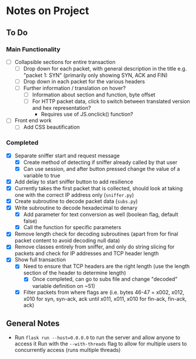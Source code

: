 # Notes on Project

## To Do

### Main Functionality

- [ ] Collapsible sections for entire transaction
  - [ ] Drop down for each packet, with general description in the title e.g.
  "packet 1: SYN" (primarily only showing SYN, ACK and FIN)
  - [ ] Drop down in each packet for the various headers
  - [ ] Further information / translation on hover?
    - [ ] Information about section and function, byte offset
    - [ ] For HTTP packet data, click to switch between translated version
        and hex representation?
      - Requires use of JS.onclick() function?
- [ ] Front end work
  - [ ] Add CSS beautification

### Completed

- [x] Separate sniffer start and request message
  - [x] Create method of detecting if sniffer already called by that user
  - [x] Can use session, and after button pressed change the value of a variable
      to true
- [x] Add delay to start sniffer button to add resilience
- [x] Currently takes the first packet that is collected, should look at taking
      one with the correct IP address only (`sniffer.py`)
- [x] Create subroutine to decode packet data (`subs.py`)
- [x] Write subroutine to decode hexadecimal to denary
  - [x] Add parameter for text conversion as well (boolean flag, default false)
  - [x] Call the function for specific parameters
- [x] Remove length check for decoding subroutines (apart from for final packet
    content to avoid decoding null data)
- [x] Remove classes entirely from sniffer, and only do string slicing for packets
      and check for IP addresses and TCP header length
- [x] Show full transaction
  - [x] Need to ensure that TCP headers are the right length (use the length
      section of the header to determine length)
    - [x] Once completed, can go to subs file and change "decoded" variable
          definition on ~51)
  - [x] Filter packets from where flags are (i.e. bytes 46-47 = x002, x012, x010
      for syn, syn-ack, ack until x011, x011, x010 for fin-ack, fin-ack, ack)

## General Notes

- Run `flask run --host=0.0.0.0` to run the server and allow anyone to access it
Run with the `--with-threads` flag to allow for multiple users to concurrently
access (runs multiple threads)
